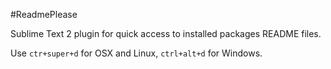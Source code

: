 #ReadmePlease

Sublime Text 2 plugin for quick access to installed packages README files.

Use `ctr+super+d` for OSX and Linux, `ctrl+alt+d` for Windows.